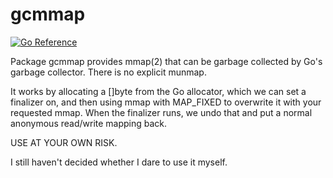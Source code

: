 # gcmmap

[![Go Reference](https://pkg.go.dev/badge/github.com/Jille/gcmmap.svg)](https://pkg.go.dev/github.com/Jille/gcmmap)

Package gcmmap provides mmap(2) that can be garbage collected by Go's garbage collector. There is no explicit munmap.

It works by allocating a []byte from the Go allocator, which we can set a finalizer on, and then using mmap with MAP_FIXED to overwrite it with your requested mmap. When the finalizer runs, we undo that and put a normal anonymous read/write mapping back.

USE AT YOUR OWN RISK.

I still haven't decided whether I dare to use it myself.

